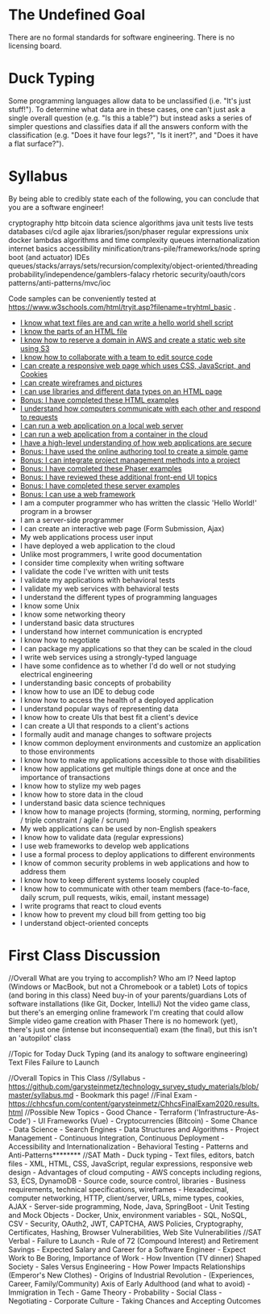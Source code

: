 # The Undefined Goal
There are no formal standards for software engineering. There is no licensing board.

# Duck Typing
Some programming languages allow data to be unclassified (i.e. "It's just stuff!").
To determine what data are in these cases, one can't just ask a single overall question
(e.g. "Is this a table?")
but instead asks a series of simpler questions and classifies data if all the answers
conform with the classification
(e.g. "Does it have four legs?", "Is it inert?", and "Does it have a flat surface?").

# Syllabus
By being able to credibly state each of the following,
you can conclude that you are a software engineer!

cryptography
http
bitcoin
data science
algorithms
java
unit tests
live tests
databases
ci/cd
agile
ajax
libraries/json/phaser
regular expressions
unix
docker
lambdas
algorithms and time complexity
queues
internationalization
internet basics
accessibility
minification/trans-pile/frameworks/node
spring boot (and actuator)
IDEs
queues/stacks/arrays/sets/recursion/complexity/object-oriented/threading
probability/independence/gamblers-falacy
rhetoric
security/oauth/cors
patterns/anti-patterns/mvc/ioc

Code samples can be conveniently tested at https://www.w3schools.com/html/tryit.asp?filename=tryhtml_basic .

  - [I know what text files are and can write a hello world shell script](lessons/i_know_what_text_files_are_and_can_write_a_hello_world_shell_script.md)
  - [I know the parts of an HTML file](lessons/i_know_the_parts_of_an_html_file.md)
  - [I know how to reserve a domain in AWS and create a static web site using S3](lessons/i_know_how_to_reserve_a_domain_in_aws_and_create_a_static_web_site_using_s3.md)
  - [I know how to collaborate with a team to edit source code](lessons/i_know_how_to_collaborate_with_a_team_to_edit_source_code.md)
  - [I can create a responsive web page which uses CSS, JavaScript, and Cookies](lessons/i_can_create_a_responsive_web_page_which_uses_css_javascript_and_cookies.md)
  - [I can create wireframes and pictures](lessons/i_can_create_wireframes_and_pictures.md)
  - [I can use libraries and different data types on an HTML page](lessons/i_can_use_libraries_and_different_data_types_on_an_html_page.md)
  - [Bonus: I have completed these HTML examples](lessons/bonus_i_have_completed_these_html_examples.md)
  - [I understand how computers communicate with each other and respond to requests](lessons/i_understand_how_computers_communicate_with_each_other_and_respond_to_requests.md)
  - [I can run a web application on a local web server](lessons/i_can_run_a_web_application_on_a_local_web_server.md)
  - [I can run a web application from a container in the cloud](lessons/i_can_run_a_web_application_from_a_container_in_the_cloud.md)
  - [I have a high-level understanding of how web applications are secure](lessons/i_have_a_high_level_understanding_of_how_web_applications_are_secure.md)
  - [Bonus: I have used the online authoring tool to create a simple game](lessons/bonus_i_have_used_the_online_authoring_tool_to_create_a_simple_game.md)
  - [Bonus: I can integrate project management methods into a project](lessons/bonus_i_can_integrate_project_management_methods_into_a_project.md)
  - [Bonus: I have completed these Phaser examples](lessons/bonus_i_have_completed_these_phaser_examples.md)
  - [Bonus: I have reviewed these additional front-end UI topics](lessons/bonus_i_have_reviewed_these_additional_front_end_ui_topics.md)
  - [Bonus: I have completed these server examples](lessons/bonus_i_have_completed_these_server_examples.md)
  - [Bonus: I can use a web framework](lessons/bonus_i_can_use_a_web_framework.md)
  - I am a computer programmer who has written the classic 'Hello World!' program in a browser
  - I am a server-side programmer
  - I can create an interactive web page (Form Submission, Ajax)
  - My web applications process user input
  - I have deployed a web application to the cloud
  - Unlike most programmers, I write good documentation
  - I consider time complexity when writing software
  - I validate the code I've written with unit tests
  - I validate my applications with behavioral tests
  - I validate my web services with behavioral tests
  - I understand the different types of programming languages
  - I know some Unix
  - I know some networking theory
  - I understand basic data structures
  - I understand how internet communication is encrypted
  - I know how to negotiate
  - I can package my applications so that they can be scaled in the cloud
  - I write web services using a strongly-typed language
  - I have some confidence as to whether I'd do well or not studying electrical engineering
  - I understanding basic concepts of probability
  - I know how to use an IDE to debug code
  - I know how to access the health of a deployed application
  - I understand popular ways of representing data
  - I know how to create UIs that best fit a client's device
  - I can create a UI that responds to a client's actions
  - I formally audit and manage changes to software projects
  - I know common deployment environments and customize an application to those environments
  - I know how to make my applications accessible to those with disabilities
  - I know how applications get multiple things done at once and the importance of transactions
  - I know how to stylize my web pages
  - I know how to store data in the cloud
  - I understand basic data science techniques
  - I know how to manage projects (forming, storming, norming, performing / triple constraint / agile / scrum)
  - My web applications can be used by non-English speakers
  - I know how to validate data (regular expressions)
  - I use web frameworks to develop web applications
  - I use a formal process to deploy applications to different environments
  - I know of common security problems in web applications and how to address them
  - I know how to keep different systems loosely coupled
  - I know how to communicate with other team members (face-to-face, daily scrum, pull requests, wikis, email, instant message)
  - I write programs that react to cloud events
  - I know how to prevent my cloud bill from getting too big
  - I understand object-oriented concepts

# First Class Discussion


//Overall
What are you trying to accomplish?
Who am I?
Need laptop (Windows or MacBook, but not a Chromebook or a tablet)
Lots of topics (and boring in this class)
Need buy-in of your parents/guardians
Lots of software installations (like Git, Docker, IntelliJ)
Not the video game class, but there's an emerging online framework I'm creating that could allow Simple video game creation with Phaser
There is no homework (yet), there's just one (intense but inconsequential) exam (the final), but this isn't an 'autopilot' class

//Topic for Today
Duck Typing (and its analogy to software engineering)
Text Files
Failure to Launch

//Overall Topics in This Class
  //Syllabus
    - https://github.com/garysteinmetz/technology_survey_study_materials/blob/master/syllabus.md
      - Bookmark this page!
  //Final Exam
    - https://chhcsfun.com/content/garysteinmetz/ChhcsFinalExam2020.results.html
  //Possible New Topics
    - Good Chance
      - Terraform ('Infrastructure-As-Code')
      - UI Frameworks (Vue)
      - Cryptocurrencies (Bitcoin)
    - Some Chance
      - Data Science
      - Search Engines
      - Data Structures and Algorithms
      - Project Management
      - Continuous Integration, Continuous Deployment
      - Accessibility and Internationalization
      - Behavioral Testing
      - Patterns and Anti-Patterns********
  //SAT Math
    - Duck typing
    - Text files, editors, batch files
    - XML, HTML, CSS, JavaScript, regular expressions, responsive web design
    - Advantages of cloud computing
    - AWS concepts including regions, S3, ECS, DynamoDB
    - Source code, source control, libraries
    - Business requirements, technical specifications, wireframes
    - Hexadecimal, computer networking, HTTP, client/server, URLs, mime types, cookies, AJAX
    - Server-side programming, Node, Java, SpringBoot
    - Unit Testing and Mock Objects
    - Docker, Unix, environment variables
    - SQL, NoSQL, CSV
    - Security, OAuth2, JWT, CAPTCHA, AWS Policies, Cryptography, Certificates, Hashing, Browser Vulnerabilities, Web Site Vulnerabilities
  //SAT Verbal
    - Failure to Launch
    - Rule of 72 (Compound Interest) and Retirement Savings
    - Expected Salary and Career for a Software Engineer
    - Expect Work to Be Boring, Importance of Work
    - How Invention (TV dinner) Shaped Society
    - Sales Versus Engineering
    - How Power Impacts Relationships (Emperor's New Clothes)
    - Origins of Industrial Revolution
    - (Experiences, Career, Family/Community) Axis of Early Adulthood (and what to avoid)
    - Immigration in Tech
    - Game Theory
    - Probability
    - Social Class
    - Negotiating
    - Corporate Culture
    - Taking Chances and Accepting Outcomes